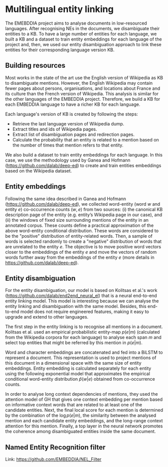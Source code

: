 # Multilingual entity linking

The EMEBDDIA project aims to analyse documents in low-resourced languages. After recognising NEs in the documents, we disambiguate their entities to a KB. To have a large number of entities for each language, we built a KB and a dataset to train entity embeddings for each language of the project and, then, we used our entity disambiguation approach to link these entities for their corresponding language version KB.

## Building resources

Most works in the state of the art use the English version of Wikipedia as KB to disambiguate mentions. However, the English Wikipedia may contain fewer pages about persons, organisations, and locations about France and its culture than the French version of Wikipedia. This analysis is similar for the other languages of the EMBEDDIA project. Therefore, we build a KB for each EMBEDDIA language to have a richer KB for each language.

Each language's version of KB is created by following the steps:
- Retrieve the last language version of Wikipedia dump.
- Extract titles and ids of Wikipedia pages.
- Extract list of disambiguation pages and redirection pages.
- Calculate the probability that an entity is related to a mention based on the number of times that mention refers to that entity.

We also build a dataset to train entity embeddings for each language. In this case, we use the methodology used by Ganea and Hofmann (https://github.com/dalab/deep-ed) to create and train entities embeddings based on the Wikipedia dataset.

## Entity embeddings

Following the same idea described in Ganea and Hofmann (https://github.com/dalab/deep-ed), we collected word-entity (word $w$ and entity $e$) co-occurrence counts $(w,e)$ from two sources: (i) the canonical KB description page of the entity (e.g. entity’s Wikipedia page in our case), and (ii) the windows of fixed size surrounding mentions of the entity in an annotated corpus. These counts define a practical approximation of the above word-entity conditional distribution. These words are considered to be the "positive" distribution of entity-related words. Then, a sample of words is selected randomly to create a "negative" distribution of words that are unrelated to the entity $e$. The objective is to move positive word vectors closer to the embeddings of the entity $e$ and move the vectors of random words further away from the embeddings of the entity $e$ (more details in https://github.com/dalab/deep-ed).

## Entity disambiguation

For the entity disambiguation, our model is based on Kolitsas et al.'s work (https://github.com/dalab/end2end_neural_el) that is a neural end-to-end entity linking model. This model is interesting because we can analyse the entity linking and disambiguation with the same model. Besides, this end-to-end model does not require engineered features, making it easy to upgrade and extend to other languages.

The first step in the entity linking is to recognise all mentions in a document. Kolitsas et al. used an empirical probabilistic entity-map $p(e|m)$ (calculated from the Wikipedia corpora for each language) to analyse each span $m$ and select top entities that might be referred by this mention in $p(e|m)$.

Word and character embeddings are concatenated and fed into a BiLSTM to represent a document. This representation is used to project mentions of this document in a dimensional space with the same size of entity embeddings. Entity embedding is calculated separately for each entity using the following exponential model that approximates the empirical conditional word-entity distribution $\widehat{p}(w|e)$ obtained from co-occurrence counts.

In order to analyse long context dependencies of mentions, they used the attention model of GH that gives one context embedding per mention based on informative context words that are related to at least one of the candidate entities.
Next, the final local score for each mention is determined by the combination of the $\log p(e|m)$, the similarity between the analysed mention and each candidate entity embeddings, and the long-range context attention for this mention.
Finally, a top layer in the neural network promotes the coherence among disambiguated entities inside the same document.

## Named Entity Recognition filter 

Link: https://github.com/EMBEDDIA/NEL_Filter
